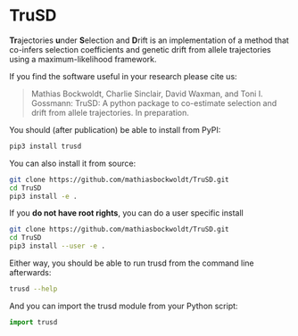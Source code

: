 # TruSD

**Tr**ajectories **u**nder **S**election and **D**rift is an implementation of a method that co-infers selection coefficients and genetic drift from allele trajectories using a maximum-likelihood framework.

If you find the software useful in your research please cite us:

> Mathias Bockwoldt, Charlie Sinclair, David Waxman, and Toni I. Gossmann: TruSD: A python package to co-estimate selection and drift from allele trajectories. In preparation.


You should (after publication) be able to install from PyPI:

```sh
pip3 install trusd
```

You can also install it from source:

```sh
git clone https://github.com/mathiasbockwoldt/TruSD.git
cd TruSD
pip3 install -e .
```

If you **do not have root rights**, you can do a user specific install

```sh
git clone https://github.com/mathiasbockwoldt/TruSD.git
cd TruSD
pip3 install --user -e .
```

Either way, you should be able to run trusd from the command line afterwards:

```sh
trusd --help
```

And you can import the trusd module from your Python script:

```python
import trusd
```
